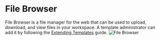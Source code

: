 # File Browser

File Browser is a file manager for the web that can be used to upload, download,
and view files in your workspace. A template administrator can add it by
following the
[Extending Templates](../../admin/templates/extending-templates/web-ides.md#file-browser)
guide. ![File Browser](../images/file-browser.png)
